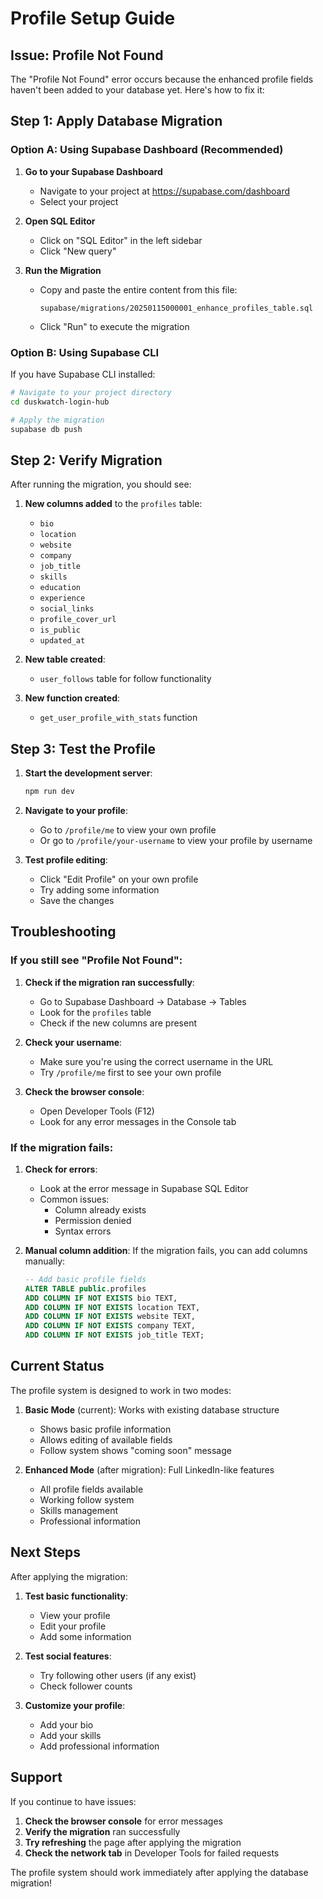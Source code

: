 # Profile Setup Guide

## Issue: Profile Not Found

The "Profile Not Found" error occurs because the enhanced profile fields haven't been added to your database yet. Here's how to fix it:

## Step 1: Apply Database Migration

### Option A: Using Supabase Dashboard (Recommended)

1. **Go to your Supabase Dashboard**
   - Navigate to your project at https://supabase.com/dashboard
   - Select your project

2. **Open SQL Editor**
   - Click on "SQL Editor" in the left sidebar
   - Click "New query"

3. **Run the Migration**
   - Copy and paste the entire content from this file:
     ```
     supabase/migrations/20250115000001_enhance_profiles_table.sql
     ```
   - Click "Run" to execute the migration

### Option B: Using Supabase CLI

If you have Supabase CLI installed:

```bash
# Navigate to your project directory
cd duskwatch-login-hub

# Apply the migration
supabase db push
```

## Step 2: Verify Migration

After running the migration, you should see:

1. **New columns added** to the `profiles` table:
   - `bio`
   - `location`
   - `website`
   - `company`
   - `job_title`
   - `skills`
   - `education`
   - `experience`
   - `social_links`
   - `profile_cover_url`
   - `is_public`
   - `updated_at`

2. **New table created**:
   - `user_follows` table for follow functionality

3. **New function created**:
   - `get_user_profile_with_stats` function

## Step 3: Test the Profile

1. **Start the development server**:
   ```bash
   npm run dev
   ```

2. **Navigate to your profile**:
   - Go to `/profile/me` to view your own profile
   - Or go to `/profile/your-username` to view your profile by username

3. **Test profile editing**:
   - Click "Edit Profile" on your own profile
   - Try adding some information
   - Save the changes

## Troubleshooting

### If you still see "Profile Not Found":

1. **Check if the migration ran successfully**:
   - Go to Supabase Dashboard → Database → Tables
   - Look for the `profiles` table
   - Check if the new columns are present

2. **Check your username**:
   - Make sure you're using the correct username in the URL
   - Try `/profile/me` first to see your own profile

3. **Check the browser console**:
   - Open Developer Tools (F12)
   - Look for any error messages in the Console tab

### If the migration fails:

1. **Check for errors**:
   - Look at the error message in Supabase SQL Editor
   - Common issues:
     - Column already exists
     - Permission denied
     - Syntax errors

2. **Manual column addition**:
   If the migration fails, you can add columns manually:

   ```sql
   -- Add basic profile fields
   ALTER TABLE public.profiles 
   ADD COLUMN IF NOT EXISTS bio TEXT,
   ADD COLUMN IF NOT EXISTS location TEXT,
   ADD COLUMN IF NOT EXISTS website TEXT,
   ADD COLUMN IF NOT EXISTS company TEXT,
   ADD COLUMN IF NOT EXISTS job_title TEXT;
   ```

## Current Status

The profile system is designed to work in two modes:

1. **Basic Mode** (current): Works with existing database structure
   - Shows basic profile information
   - Allows editing of available fields
   - Follow system shows "coming soon" message

2. **Enhanced Mode** (after migration): Full LinkedIn-like features
   - All profile fields available
   - Working follow system
   - Skills management
   - Professional information

## Next Steps

After applying the migration:

1. **Test basic functionality**:
   - View your profile
   - Edit your profile
   - Add some information

2. **Test social features**:
   - Try following other users (if any exist)
   - Check follower counts

3. **Customize your profile**:
   - Add your bio
   - Add your skills
   - Add professional information

## Support

If you continue to have issues:

1. **Check the browser console** for error messages
2. **Verify the migration** ran successfully
3. **Try refreshing** the page after applying the migration
4. **Check the network tab** in Developer Tools for failed requests

The profile system should work immediately after applying the database migration!


